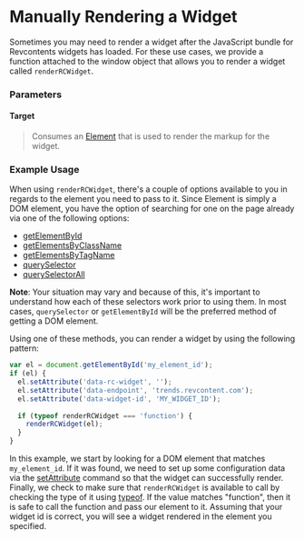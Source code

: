 # Manually Rendering a Widget

Sometimes you may need to render a widget after the JavaScript bundle for Revcontents widgets has loaded. For these use cases, we provide a function attached to the window object that allows you to render a widget called `renderRCWidget`.

### Parameters

#### Target
> Consumes an [Element](https://developer.mozilla.org/en-US/docs/Web/API/Element) that is used to render the markup for the widget.


### Example Usage

When using `renderRCWidget`, there's a couple of options available to you in regards to the element you need to pass to it. Since Element is simply a DOM element, you have the option of searching for one on the page already via one of the following options:

* [getElementById](https://developer.mozilla.org/en-US/docs/Web/API/Document/getElementById)
* [getElementsByClassName](https://developer.mozilla.org/en-US/docs/Web/API/Document/getElementsByClassName)
* [getElementsByTagName](https://developer.mozilla.org/en-US/docs/Web/API/Element/getElementsByTagName)
* [querySelector](https://developer.mozilla.org/en-US/docs/Web/API/Document/querySelector)
* [querySelectorAll](https://developer.mozilla.org/en-US/docs/Web/API/Document/querySelectorAll)

**Note**: Your situation may vary and because of this, it's important to understand how each of these selectors work prior to using them. In most cases, `querySelector` or `getElementById` will be the preferred method of getting a DOM element.

Using one of these methods, you can render a widget by using the following pattern:
```javascript
var el = document.getElementById('my_element_id');
if (el) {
  el.setAttribute('data-rc-widget', '');
  el.setAttribute('data-endpoint', 'trends.revcontent.com');
  el.setAttribute('data-widget-id', 'MY_WIDGET_ID');
  
  if (typeof renderRCWidget === 'function') {
    renderRCWidget(el);
  }
}
```

In this example, we start by looking for a DOM element that matches `my_element_id`. If it was found, we need to set up some configuration data via the [setAttribute](https://developer.mozilla.org/en-US/docs/Web/API/Element/setAttribute) command so that the widget can successfully render. Finally, we check to make sure that `renderRCWidget` is available to call by checking the type of it using [typeof](https://developer.mozilla.org/en-US/docs/Web/JavaScript/Reference/Operators/typeof). If the value matches "function", then it is safe to call the function and pass our element to it.
Assuming that your widget id is correct, you will see a widget rendered in the element you specified.
